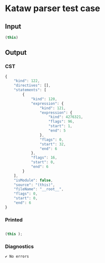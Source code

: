 # Kataw parser test case

## Input

`````js
(this)
`````

## Output

### CST

```javascript
{
    "kind": 122,
    "directives": [],
    "statements": [
        {
            "kind": 120,
            "expression": {
                "kind": 121,
                "expression": {
                    "kind": 4276321,
                    "flags": 96,
                    "start": 1,
                    "end": 5
                },
                "flags": 0,
                "start": 32,
                "end": 6
            },
            "flags": 16,
            "start": 0,
            "end": 6
        }
    ],
    "isModule": false,
    "source": "(this)",
    "fileName": "__root__",
    "flags": 0,
    "start": 0,
    "end": 6
}
```

### Printed

```javascript

(this );
```

### Diagnostics

```javascript
✔ No errors
```

